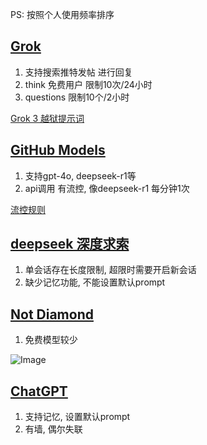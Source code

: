 PS: 按照个人使用频率排序

## [Grok](https://x.com/i/grok)

1. 支持搜索推特发帖 进行回复
2. think 免费用户 限制10次/24小时
3. questions  限制10个/2小时

[Grok 3 越狱提示词](https://baoyu.io/blog/grok-3-jailbreak-prompts-cn)

## [GitHub Models](https://github.com/marketplace/models) 

1. 支持gpt-4o, deepseek-r1等
2. api调用 有流控, 像deepseek-r1 每分钟1次

[流控规则](https://docs.github.com/en/github-models/prototyping-with-ai-models#rate-limits)

## [deepseek 深度求索](https://chat.deepseek.com/) 

1. 单会话存在长度限制, 超限时需要开启新会话
2. 缺少记忆功能, 不能设置默认prompt

## [Not Diamond](https://chat.notdiamond.ai/)

1. 免费模型较少

![Image](https://github.com/user-attachments/assets/d285469e-d032-48a8-92a3-3d51ae0349fa)

## [ChatGPT](https://chatgpt.com/)

1. 支持记忆, 设置默认prompt
2. 有墙, 偶尔失联